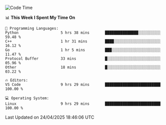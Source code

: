 
<!--START_SECTION:waka-->
![Code Time](http://img.shields.io/badge/Code%20Time-3%2C336%20hrs%2033%20mins-blue)

📊 **This Week I Spent My Time On** 

```text
💬 Programming Languages: 
Python                   5 hrs 38 mins       ███████████████░░░░░░░░░░   59.48 % 
C++                      1 hr 31 mins        ████░░░░░░░░░░░░░░░░░░░░░   16.12 % 
Go                       1 hr 5 mins         ███░░░░░░░░░░░░░░░░░░░░░░   11.47 % 
Protocol Buffer          33 mins             █░░░░░░░░░░░░░░░░░░░░░░░░   05.96 % 
Other                    18 mins             █░░░░░░░░░░░░░░░░░░░░░░░░   03.22 % 

🔥 Editors: 
VS Code                  9 hrs 29 mins       █████████████████████████   100.00 % 

💻 Operating System: 
Linux                    9 hrs 29 mins       █████████████████████████   100.00 % 
```


 Last Updated on 24/04/2025 18:46:06 UTC
<!--END_SECTION:waka-->

